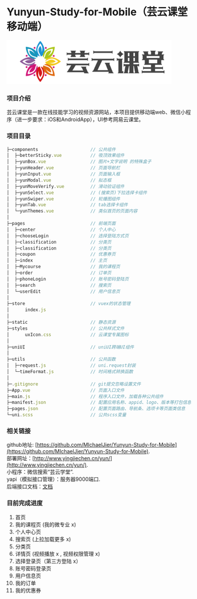 # Yunyun-Study-for-Mobile（芸云课堂移动端）   
![avatar](/static/headerIcon.png)   
### 项目介绍  
芸云课堂是一款在线技能学习的视频资源网站，本项目提供移动端web、微信小程序（进一步要求：iOS和AndroidApp），UI参考网易云课堂。  
### 项目目录  
```JavaScript  
├─components                    // 公共组件
│  ├─betterSticky.vue           // 吸顶效果组件
│  ├─yunBox.vue                 // 图片+文字说明 的特殊盒子
│  ├─yunHeader.vue              // 页面导航栏
│  ├─yunInput.vue               // 页面输入框
│  ├─yunModal.vue		        // 拟态框
│  ├─yunMoveVerify.vue          // 滑动验证组件
│  ├─yunSelect.vue              // (搜索页)下拉选择卡组件
│  ├─yunSwiper.vue              // 轮播图组件
│  ├─yunTab.vue                 // tab选择卡组件
│  └─yunThemes.vue              // 类似首页的页面内容
│
├─pages                         // 前端页面
│  ├─center                     // 个人中心
│  ├─chooseLogin                // 选择登陆方式页
│  ├─classification             // 分类页
│  ├─classification             // 分类页
│  ├─coupon                     // 优惠券页
│  ├─index                      // 主页
│  ├─Mycourse                   // 我的课程页
│  ├─order                      // 订单页
│  ├─phoneLogin                 // 账号密码登陆页
│  ├─search                     // 搜索页
│  └─userEdit	                // 用户信息页
│
├─store                         // vuex的状态管理
│      index.js   
│          
├─static                        // 静态资源
├─styles                        // 公共样式文件
│      uxIcon.css               // 云课堂专属图标
│
├─uniUI                         // uniUI跨端UI组件
│
├─utils                         // 公共函数
│  ├─request.js                 // uni.request封装
│  └─timeFormat.js              // 时间格式转换函数
│ 
├─.gitignore                    // git提交忽略设置文件
├─App.vue                       // 页面入口文件
├─main.js                       // 程序入口文件，加载各种公共组件
├─manifest.json                 // 配置应用名称、appid、logo、版本等打包信息
├─pages.json                    // 配置页面路由、导航条、选项卡等页面类信息
└─uni.scss                      // 公共scss变量
```
### 相关链接  
github地址: [https://github.com/MIchaelJier/Yunyun-Study-for-Mobile](https://github.com/MIchaelJier/Yunyun-Study-for-Mobile).  
部署网址：[http://www.yingjiechen.cn/yun/](http://www.yingjiechen.cn/yun/).  
小程序：微信搜索“芸云学堂”.  
yapi（模拟接口管理）：服务器9000端口.  
后端接口文档：[文档](http://zfroot.top:8081/yun)  
### 目前完成进度  
 1. 首页  
 2. 我的课程页 (我的微专业 x)
 3. 个人中心页   
 4. 搜索页 (上拉加载更多 x)   
 5. 分类页  
 6. 详情页 (视频播放 x , 视频权限管理 x)
 7. 选择登录页（第三方登陆 x）
 8. 账号密码登录页
 9. 用户信息页
 10. 我的订单
 11. 我的优惠券
 
